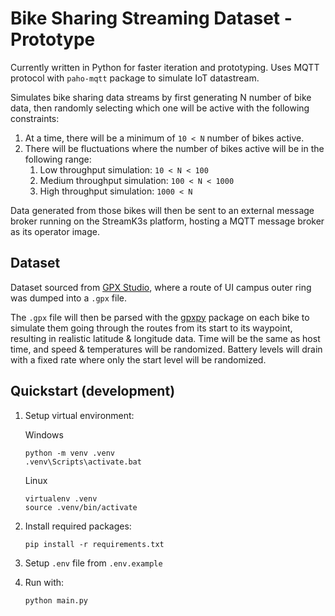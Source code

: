 # Bike Sharing Streaming Dataset - Prototype

Currently written in Python for faster iteration and prototyping. Uses MQTT protocol with `paho-mqtt` package to simulate IoT datastream.

Simulates bike sharing data streams by first generating N number of bike data, then randomly selecting which one will be active with the following constraints:

1. At a time, there will be a minimum of `10 < N` number of bikes active.
2. There will be fluctuations where the number of bikes active will be in the following range:
   1. Low throughput simulation: `10 < N < 100`
   2. Medium throughput simulation: `100 < N < 1000`
   3. High throughput simulation: `1000 < N`
   
Data generated from those bikes will then be sent to an external message broker running on the StreamK3s platform, hosting a MQTT message broker as its operator image.


## Dataset

Dataset sourced from [GPX Studio](https://gpx.studio/), where a route of UI campus outer ring was dumped into a `.gpx` file.

The `.gpx` file will then be parsed with the [gpxpy](https://pypi.org/project/gpxpy/) package on each bike to simulate them going through the routes from its start to its waypoint, resulting in realistic latitude & longitude data. Time will be the same as host time, and speed & temperatures will be randomized. Battery levels will drain with a fixed rate where only the start level will be randomized.


## Quickstart (development)

1. Setup virtual environment:

   Windows
   ```
   python -m venv .venv
   .venv\Scripts\activate.bat
   ```
   
   Linux
   ```
   virtualenv .venv
   source .venv/bin/activate
   ```

2. Install required packages:

   ```
   pip install -r requirements.txt
   ```

3. Setup `.env` file from `.env.example`

4. Run with:

   ```
   python main.py
   ```